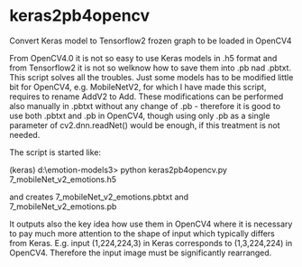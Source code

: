 # keras2pb4opencv
Convert Keras model to Tensorflow2 frozen graph to be loaded in OpenCV4

From OpenCV4.0 it is not so easy to use Keras models in .h5 format and 
from Tensorflow2 it is not so welknow how to save them into .pb nad .pbtxt.
This script solves all the troubles. Just some models has to be modified
little bit for OpenCV4, e.g. MobileNetV2, for which I have made this script,
requires to rename AddV2 to Add. These modifications can be performed also 
manually in .pbtxt without any change of .pb - therefore it is good to use 
both .pbtxt and .pb in OpenCV4, though using only .pb as a single parameter 
of cv2.dnn.readNet() would be enough, if this treatment is not needed.

The script is started like:

(keras) d:\emotion-models3> python keras2pb4opencv.py 7_mobileNet_v2_emotions.h5

and creates 7_mobileNet_v2_emotions.pbtxt and 7_mobileNet_v2_emotions.pb

It outputs also the key idea how use them in OpenCV4 where it is necessary
to pay much more attention to the shape of input which typically differs from
Keras. E.g. input (1,224,224,3) in Keras corresponds to (1,3,224,224) in OpenCV4.
Therefore the input image must be significantly rearranged.
